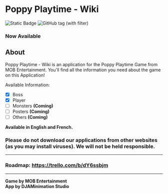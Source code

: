 # Poppy Playtime - Wiki  
![Static Badge](https://img.shields.io/badge/Status-ALPHA-7e49b8?style=flat-square)
![GitHub tag (with filter)](https://img.shields.io/github/v/tag/GabrielDja/PoppyPlaytime-Wiki_App?filter=!latest&style=flat-square&label=Latest%20Version&color=177c66)

### Now Available
## About
Poppy Playtime - Wiki is an application for the Poppy Playtime Game from MOB Entertainment. You'll find all the information you need about the game on this Application!

Available Information:
- [x] Boss
- [x] Player
- [ ] Monsters **(Coming)**
- [ ] Posters **(Coming)**
- [ ] Others **(Coming)**

**Available in English and French.**

### Please do not download our applications from other websites (as you may install viruses). We will not be held responsible.
---
### Roadmap: https://trello.com/b/dY6ssbjm
---
**Game by MOB Entertainment**  
**App by DJAMinimation Studio**
